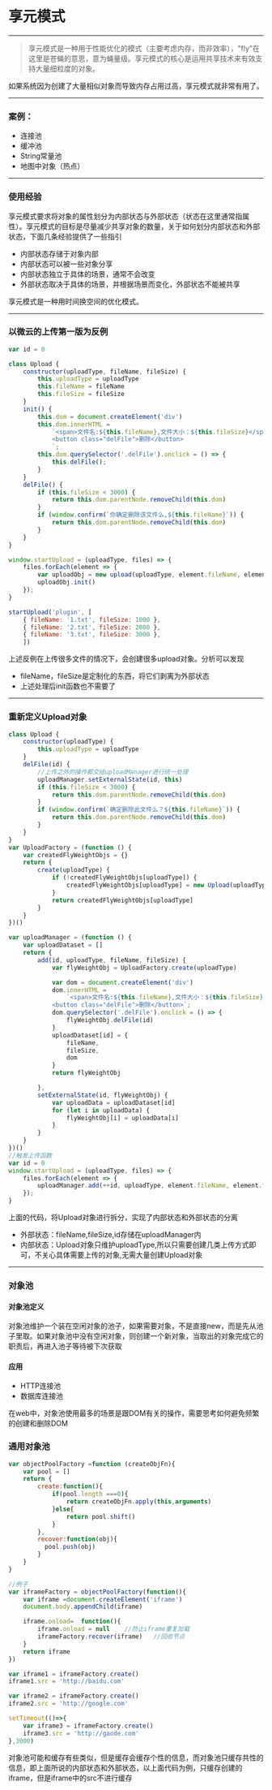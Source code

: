 # 享元模式
---

<span id='meaning'></span>
> 享元模式是一种用于性能优化的模式（主要考虑内存，而非效率），"fly"在这里是苍蝇的意思，意为蝇量级。享元模式的核心是运用共享技术来有效支持大量细粒度的对象。

如果系统因为创建了大量相似对象而导致内存占用过高，享元模式就非常有用了。

<span id='case'></span>

---

### 案例：
- 连接池
- 缓冲池
- String常量池
- 地图中对象（热点）

---

<span id='exp'></span>
### 使用经验
享元模式要求将对象的属性划分为内部状态与外部状态（状态在这里通常指属性）。享元模式的目标是尽量减少共享对象的数量，关于如何划分内部状态和外部状态，下面几条经验提供了一些指引
- 内部状态存储于对象内部
- 内部状态可以被一些对象分享
- 内部状态独立于具体的场景，通常不会改变
- 外部状态取决于具体的场景，并根据场景而变化，外部状态不能被共享

享元模式是一种用时间换空间的优化模式。

---

<span id='bad'></span>
### 以微云的上传第一版为反例
```js
var id = 0

class Upload {
    constructor(uploadType, fileName, fileSize) {
        this.uploadType = uploadType
        this.fileName = fileName
        this.fileSize = fileSize
    }
    init() {
        this.dom = document.createElement('div')
        this.dom.innerHTML =
            `<span>文件名:${this.fileName},文件大小：${this.fileSize}</span>
            <button class="delFile">删除</button>
            `;
        this.dom.querySelector('.delFile').onclick = () => {
            this.delFile();
        }
    }
    delFile() {
        if (this.fileSize < 3000) {
            return this.dom.parentNode.removeChild(this.dom)
        }
        if (window.confirm(`你确定删除该文件么,${this.fileName}`)) {
            return this.dom.parentNode.removeChild(this.dom)
        }
    }
}

window.startUpload = (uploadType, files) => {
    files.forEach(element => {
        var uploadObj = new upload(uploadType, element.fileName, element.fileSize);
        uploadObj.init()
    });
}

startUpload('plugin', [
    { fileName: '1.txt', fileSize: 1000 }, 
    { fileName: '2.txt', fileSize: 2000 }, 
    { fileName: '3.txt', fileSize: 3000 }, 
    ])
```

上述反例在上传很多文件的情况下，会创建很多upload对象。分析可以发现
- fileName，fileSize是定制化的东西，将它们剥离为外部状态
- 上述处理后init函数也不需要了

---

<span id='good'></span>
### 重新定义Upload对象
```js
class Upload {
    constructor(uploadType) {
        this.uploadType = uploadType
    }
    delFile(id) {
        //上传之外的操作都交给uploadManager进行统一处理
        uploadManager.setExternalState(id, this)
        if (this.fileSize < 3000) {
            return this.dom.parentNode.removeChild(this.dom)
        }
        if (window.confirm(`确定删除此文件么？${this.fileName}`)) {
            return this.dom.parentNode.removeChild(this.dom)
        }
    }
}
var UploadFactory = (function () {
    var createdFlyWeightObjs = {}
    return {
        create(uploadType) {
            if (!createdFlyWeightObjs[uploadType]) {
                createdFlyWeightObjs[uploadType] = new Upload(uploadType)
            }
            return createdFlyWeightObjs[uploadType]
        }
    }
})()

var uploadManager = (function () {
    var uploadDataset = []
    return {
        add(id, uploadType, fileName, fileSize) {
            var flyWeightObj = UploadFactory.create(uploadType)

            var dom = document.createElement('div')
            dom.innerHTML =
                `<span>文件名:${this.fileName},文件大小：${this.fileSize}</span>
            <button class="delFile">删除</button>`;
            dom.querySelector('.delFile').onclick = () => {
                flyWeightObj.delFile(id)
            }
            uploadDataset[id] = {
                fileName,
                fileSize,
                dom
            }
            return flyWeightObj

        },
        setExternalState(id, flyWeightObj) {
            var uploadData = uploadDataset[id]
            for (let i in uploadData) {
                flyWeightObj[i] = uploadData[i]
            }
        }
    }
})()
//触发上传函数
var id = 0
window.startUpload = (uploadType, files) => {
    files.forEach(element => {
        uploadManager.add(++id, uploadType, element.fileName, element.fileSize)
    });
}
```

上面的代码，将Upload对象进行拆分，实现了内部状态和外部状态的分离
- 外部状态：fileName,fileSize,id存储在uploadManager内
- 内部状态：Upload对象只维护uploadType,所以只需要创建几类上传方式即可，不关心具体需要上传的对象,无需大量创建Upload对象

---
<span id='pool'></span>
### 对象池

#### 对象池定义
对象池维护一个装在空闲对象的池子，如果需要对象，不是直接new，而是先从池子里取。如果对象池中没有空闲对象，则创建一个新对象，当取出的对象完成它的职责后，再进入池子等待被下次获取

#### 应用
- HTTP连接池
- 数据库连接池

在web中，对象池使用最多的场景是跟DOM有关的操作，需要思考如何避免频繁的创建和删除DOM

### 通用对象池
```js
var objectPoolFactory =function (createObjFn){
    var pool = []
    return {
        create:function(){
            if(pool.length ===0){
                return createObjFn.apply(this,arguments)
            }else{
                return pool.shift()
            }
        },
        recover:function(obj){
          pool.push(obj)  
        }
    }
}

//例子
var iframeFactory = objectPoolFactory(function(){
    var iframe =document.createElement('iframe')
    document.body.appendChild(iframe)

    iframe.onload=  function(){
        iframe.onload = null    //防止iframe重复加载
        iframeFactory.recover(iframe)   //回收节点
    }
    return iframe
})

var iframe1 = iframeFactory.create()
iframe1.src = 'http://baidu.com'

var iframe2 = iframeFactory.create()
iframe2.src = 'http://google.com'

setTimeout(()=>{
    var iframe3 = iframeFactory.create()
    iframe3.src = 'http://gaode.com'
},3000)
```

对象池可能和缓存有些类似，但是缓存会缓存个性的信息，而对象池只缓存共性的信息，即上面所说的内部状态和外部状态，以上面代码为例，只缓存创建的iframe，但是iframe中的src不进行缓存